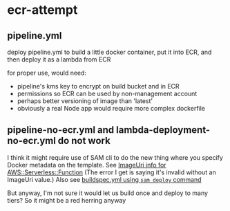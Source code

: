 # ecr-attempt

## pipeline.yml
deploy pipeline.yml to build a little docker container, put it into ECR, and then deploy it as a lambda from ECR

for proper use, would need:
* pipeline's kms key to encrypt on build bucket and in ECR
* permissions so ECR can be used by non-management account
* perhaps better versioning of image than 'latest'
* obviously a real Node app would require more complex dockerfile

## pipeline-no-ecr.yml and lambda-deployment-no-ecr.yml do not work
I think it might require use of SAM cli 
to do the new thing where you specify Docker metadata on the template.
See [ImageUri info for AWS::Serverless::Function](https://docs.aws.amazon.com/serverless-application-model/latest/developerguide/sam-resource-function.html#sam-function-imageuri)
(The error I get is saying it's invalid without an ImageUri value.)
Also see [buildspec.yml using `sam deploy` command](https://docs.aws.amazon.com/serverless-application-model/latest/developerguide/deploying-using-codepipeline.html)

But anyway, I'm not sure it would let us build once and deploy to many tiers? 
So it might be a red herring anyway

